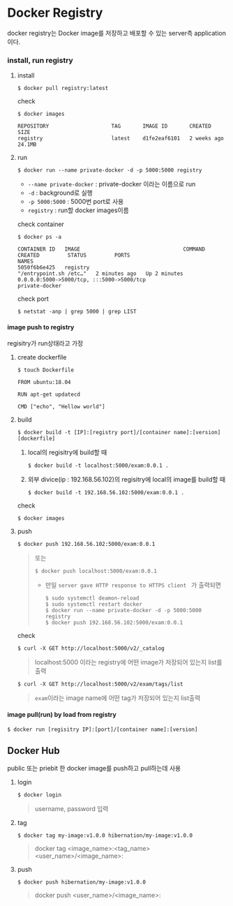 # Docker Registry

docker registry는 Docker image를 저장하고 배포할 수 있는 server측 application이다.

### install, run registry

1. install

   ```
   $ docker pull registry:latest
   ```

   check 

   ```
   $ docker images 
   ```

   ```
   REPOSITORY                    TAG       IMAGE ID       CREATED       SIZE
   registry                      latest    d1fe2eaf6101   2 weeks ago   24.1MB
   ```

2. run

   ```
   $ docker run --name private-docker -d -p 5000:5000 registry
   ```

   - `--name private-docker` : private-docker 이라는 이름으로 run
   - `-d` : background로 실행
   - `-p 5000:5000` : 5000번 port로 사용
   - `registry` : run할 docker images이름

   check container

   ```
   $ docker ps -a
   ```

   ```
   CONTAINER ID   IMAGE                                 COMMAND                  CREATED         STATUS         PORTS                                                                                                                                  NAMES
   5050f6b6e425   registry                              "/entrypoint.sh /etc…"   2 minutes ago   Up 2 minutes   0.0.0.0:5000->5000/tcp, :::5000->5000/tcp                                                                                              private-docker
   ```

   check port

   ```
   $ netstat -anp | grep 5000 | grep LIST
   ```









#### image push to registry

regisitry가 run상태라고 가정

1. create dockerfile 

   ```
   $ touch Dockerfile
   ```

   ```
   FROM ubuntu:18.04
   
   RUN apt-get updatecd
   
   CMD ["echo", "Hellow world"]
   ```

2. build

   ```
   $ docker build -t [IP]:[registry port]/[container name]:[version] [dockerfile]
   ```

   

   1. local의 regisitry에 build할 때

      ```
      $ docker build -t localhost:5000/exam:0.0.1 .
      ```

   2. 외부 divice(ip : 192.168.56.102)의 regisitry에 local의 image를 build할 때

      ```
      $ docker build -t 192.168.56.102:5000/exam:0.0.1 .
      ```

   check 

   ```
   $ docker images
   ```

3. push

   ```
   $ docker push 192.168.56.102:5000/exam:0.0.1
   ```

   > 또는 
   >
   > ```
   > $ docker push localhost:5000/exam:0.0.1
   > ```
   >
   > - 만일 `server gave HTTP response to HTTPS client ` 가 출력되면
   >
   >   ```
   >   $ sudo systemctl deamon-reload
   >   $ sudo systemctl restart docker
   >   $ docker run --name private-docker -d -p 5000:5000 registry
   >   $ docker push 192.168.56.102:5000/exam:0.0.1
   >   ```

   check

   ```
   $ curl -X GET http://localhost:5000/v2/_catalog
   ```

   >localhost:5000 이라는 registry에 어떤 image가 저장되어 있는지 list를 출력

   ```
   $ curl -X GET http://localhost:5000/v2/exam/tags/list
   ```

   > `exam`이라는 image name에 어떤 tag가 저장되어 있는지 list출력

#### image pull(run) by load  from registry

```
$ docker run [regisitry IP]:[port]/[container name]:[version]
```





## Docker Hub

public 또는 priebit 한 docker image를 push하고 pull하는데 사용



1. login

   ```
   $ docker login
   ```

   > username, password 입력

2. tag

   ```
   $ docker tag my-image:v1.0.0 hibernation/my-image:v1.0.0
   ```

   > docker tag <image_name>:<tag_name> <user_name>/<image_name>:<tag> 

3. push

   ```
   $ docker push hibernation/my-image:v1.0.0
   ```

   > docker push <user_name>/<image_name>:<tag> 